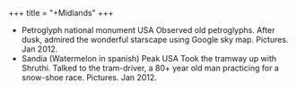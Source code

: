 +++
title = "+Midlands"
+++

- Petroglyph national monument			USA	 Observed old petroglyphs. After dusk, admired the wonderful starscape using Google sky map. Pictures.			Jan 2012.	
- Sandia (Watermelon in spanish) Peak			USA	 Took the tramway up with Shruthi. Talked to the tram-driver, a 80+ year old man practicing for a snow-shoe race. Pictures.			Jan 2012.